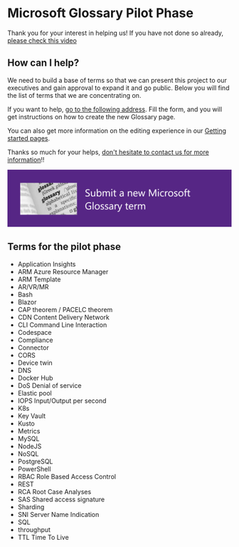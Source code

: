 # Microsoft Glossary Pilot Phase

Thank you for your interest in helping us! If you have not done so already, [please check this video](TODO)

## How can I help?

We need  to build a base of terms so that we can present this project to our executives and gain approval to expand it and go public. Below you will find the list of terms that we are concentrating on.

If you want to help, [go to the following address](https://aka.ms/define/new). Fill the form, and you will get instructions on how to create the new Glossary page.

You can also get more information on the editing experience in our [Getting started pages](./getting-started.md).

Thanks so much for your helps, [don't hesitate to contact us for more information](mailto:msglossary@microsoft.com)!!

[![Submit a new term](./images/2021-02-02_11-30-23.png)](https://aka.ms/define/new)

## Terms for the pilot phase

- Application Insights
- ARM Azure Resource Manager
- ARM Template
- AR/VR/MR
- Bash
- Blazor
- CAP theorem / PACELC theorem
- CDN Content Delivery Network
- CLI Command Line Interaction
- Codespace
- Compliance
- Connector 
- CORS
- Device twin
- DNS
- Docker Hub
- DoS Denial of service
- Elastic pool
- IOPS Input/Output per second
- K8s
- Key Vault
- Kusto
- Metrics
- MySQL
- NodeJS
- NoSQL
- PostgreSQL
- PowerShell
- RBAC Role Based Access Control
- REST
- RCA Root Case Analyses
- SAS Shared access signature
- Sharding
- SNI Server Name Indication
- SQL
- throughput
- TTL Time To Live
